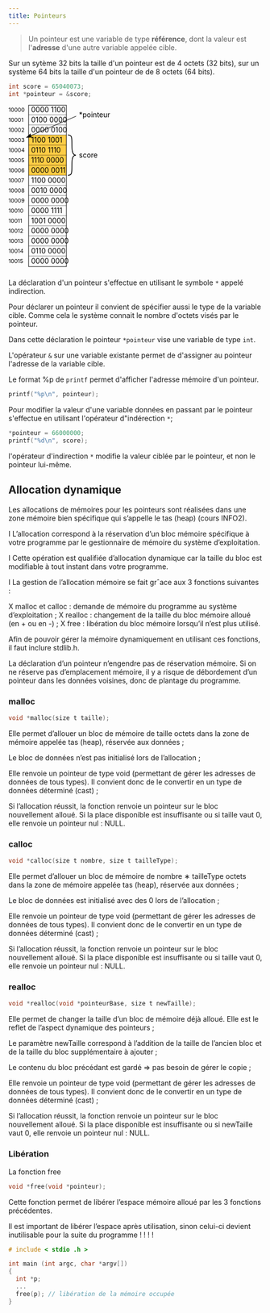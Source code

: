 ```yaml
---
title: Pointeurs
---
```


> Un pointeur est une variable de type **référence**, dont la valeur est l'**adresse** d'une autre variable appelée cible.

Sur un sytème 32 bits la taille d'un pointeur est de 4 octets (32 bits), sur un système 64 bits la taille d'un pointeur de de 8 octets (64 bits).

```C
int score = 65040073;
int *pointeur = &score;
```

<svg viewbox="0 0 300 330" width="300">
<defs
     id="defs84">
    <marker
       style="overflow:visible;"
       id="Arrow1Send"
       refX="0.0"
       refY="0.0"
       orient="auto">
      <path
         transform="scale(0.2) rotate(180) translate(6,0)"
         style="fill-rule:evenodd;fill:context-stroke;stroke:context-stroke;stroke-width:1.0pt;"
         d="M 0.0,0.0 L 5.0,-5.0 L -12.5,0.0 L 5.0,5.0 L 0.0,0.0 z "
         id="path4681" />
    </marker>
    <marker
       style="overflow:visible"
       id="Arrow1Sstart"
       refX="0.0"
       refY="0.0"
       orient="auto">
      <path
         transform="scale(0.2) translate(6,0)"
         style="fill-rule:evenodd;fill:context-stroke;stroke:context-stroke;stroke-width:1.0pt"
         d="M 0.0,0.0 L 5.0,-5.0 L -12.5,0.0 L 5.0,5.0 L 0.0,0.0 z "
         id="path4678" />
    </marker>
    <marker
       style="overflow:visible;"
       id="Arrow1Lend"
       refX="0.0"
       refY="0.0"
       orient="auto">
      <path
         transform="scale(0.8) rotate(180) translate(12.5,0)"
         style="fill-rule:evenodd;fill:context-stroke;stroke:context-stroke;stroke-width:1.0pt;"
         d="M 0.0,0.0 L 5.0,-5.0 L -12.5,0.0 L 5.0,5.0 L 0.0,0.0 z "
         id="path4669" />
    </marker>
    <marker
       style="overflow:visible;"
       id="Arrow2Lend"
       refX="0.0"
       refY="0.0"
       orient="auto">
      <path
         transform="scale(1.1) rotate(180) translate(1,0)"
         d="M 8.7185878,4.0337352 L -2.2072895,0.016013256 L 8.7185884,-4.0017078 C 6.9730900,-1.6296469 6.9831476,1.6157441 8.7185878,4.0337352 z "
         style="fill-rule:evenodd;fill:context-stroke;stroke-width:0.62500000;stroke-linejoin:round;"
         id="path4687" />
    </marker>
    <style>
    .rect {
      fill: none;
      stroke: black;
      stroke-width: 1px;
    }
    .ligne {
      stroke: black;
      stroke-width: 0.5px;
    }
    text.address { font-size:11px; }
    .variable { fill: #ffcc44; }
    </style>
  </defs>
  <text x="0" y="0" class="address">
    <tspan x="0" y="14">10000</tspan>
    <tspan x="0" y="34">10001</tspan>
    <tspan x="0" y="54">10002</tspan>
    <tspan x="0" y="74">10003</tspan>
    <tspan x="0" y="94">10004</tspan>
    <tspan x="0" y="114">10005</tspan>
    <tspan x="0" y="134">10006</tspan>
    <tspan x="0" y="154">10007</tspan>
    <tspan x="0" y="174">10008</tspan>
    <tspan x="0" y="194">10009</tspan>
    <tspan x="0" y="214">10010</tspan>
    <tspan x="0" y="234">10011</tspan>
    <tspan x="0" y="254">10012</tspan>
    <tspan x="0" y="274">10013</tspan>
    <tspan x="0" y="294">10014</tspan>
    <tspan x="0" y="314">10015</tspan>
  </text>
  <rect x="40" y="60" width="75" height="80" class="variable"/>
  <text x="0" y="0">
    <tspan x="45" y="15">0000 1100</tspan>
    <tspan x="45" y="35">0100 0000</tspan>
    <tspan x="45" y="55">0000 0100</tspan>
    <tspan x="45" y="75">1100 1001</tspan>
    <tspan x="45" y="95">0110 1110</tspan>
    <tspan x="45" y="115">1110 0000</tspan>
    <tspan x="45" y="135">0000 0011</tspan>
    <tspan x="45" y="155">1100 0000</tspan>
    <tspan x="45" y="175">0010 0000</tspan>
    <tspan x="45" y="195">0000 0000</tspan>
    <tspan x="45" y="215">0000 1111</tspan>
    <tspan x="45" y="235">1001 0000</tspan>
    <tspan x="45" y="255">0000 0000</tspan>
    <tspan x="45" y="275">0000 0000</tspan>
    <tspan x="45" y="295">0110 0000</tspan>
    <tspan x="45" y="315">0000 0000</tspan>
  </text>
  <rect x="40" y="1" width="75" height="320" class="rect"/>
  <path d="M40,20h75 M40,40h75 M40,60h75 M40,80h75 M40,100h75 M40,120h75 M40,140h75 M40,160h75  M40,180h75  M40,200h75  M40,220h75  M40,240h75  M40,260h75  M40,280h75  M40,300h75" class="ligne"/>
  <path
     style="fill:none;stroke:#000;stroke-width:1.5px;stroke-opacity:1"
     d="M 118,60 c 8,0 8,4 8,20
     0,8 0,20 8,20
     -8,0 -8,10 -8,20
     0,16 0,20 -8,20" />
<path
     style="fill:none;stroke:#000000;stroke-width:1px;stroke-linecap:butt;stroke-linejoin:miter;stroke-opacity:1;marker-end:url(#Arrow2Lend)"
     d="M 134.3373,22.772575 35.934705,64.97496"
 />
  <text x="140" y="105">score</text>
  <text x="140" y="25">*pointeur</text>
  </svg>

La déclaration d'un pointeur s'effectue en utilisant le symbole `*` appelé indirection.

Pour déclarer un pointeur il convient de spécifier aussi le type de la variable cible. Comme cela le système connait le nombre d'octets visés par le pointeur.

Dans cette déclaration le pointeur `*pointeur` vise une variable de type `int`.

L'opérateur `&` sur une variable existante permet de d'assigner au pointeur l'adresse de la variable cible.


Le format %p de `printf` permet d'afficher l'adresse mémoire d'un pointeur.

```C
printf("%p\n", pointeur);
```

Pour modifier la valeur d'une variable données en passant par le pointeur s'effectue en utilisant l'opérateur d"indérection `*`;

```C
*pointeur = 66000000;
printf("%d\n", score);
```

l'opérateur d'indirection `*` modifie la valeur ciblée par le pointeur, et non le pointeur lui-même.

## Allocation dynamique

Les allocations de mémoires pour les pointeurs sont réalisées dans une zone mémoire bien spécifique qui s’appelle le tas (heap) (cours INFO2).

I L’allocation correspond à la réservation d’un bloc mémoire spécifique à votre programme par le gestionnaire de mémoire du système d’exploitation.

I Cette opération est qualifiée d’allocation dynamique car la taille du bloc est modifiable à tout instant dans votre programme.

I La gestion de l’allocation mémoire se fait grˆace aux 3 fonctions suivantes :

X malloc et calloc : demande de mémoire du programme au système d’exploitation ;
X realloc : changement de la taille du bloc mémoire alloué (en + ou en -) ;
X free : libération du bloc mémoire lorsqu’il n’est plus utilisé.

Afin de pouvoir gérer la mémoire dynamiquement en utilisant ces fonctions, il faut inclure stdlib.h.

La déclaration d’un pointeur n’engendre pas de réservation mémoire. Si on ne réserve pas d’emplacement mémoire, il y a risque de débordement d’un pointeur dans les données voisines, donc de plantage du programme.


### malloc

```C
void *malloc(size t taille);
```

Elle permet d’allouer un bloc de mémoire de taille octets dans la zone de mémoire appelée tas (heap), réservée aux données ;

Le bloc de données n’est pas initialisé lors de l’allocation ;

Elle renvoie un pointeur de type void (permettant de gérer les adresses de données de tous types). Il convient donc de le convertir en un type de données déterminé (cast) ;

Si l’allocation réussit, la fonction renvoie un pointeur sur le bloc nouvellement alloué. Si la place disponible est insuffisante ou si taille vaut 0, elle renvoie un pointeur nul : NULL.


### calloc

```C
void *calloc(size t nombre, size t tailleType);
```

Elle permet d’allouer un bloc de mémoire de nombre ∗ tailleType octets dans la zone de mémoire appelée tas (heap), réservée aux données ;

Le bloc de données est initialisé avec des 0 lors de l’allocation ;

Elle renvoie un pointeur de type void (permettant de gérer les adresses de données de tous types). Il convient donc de le convertir en un type de données déterminé (cast) ;

Si l’allocation réussit, la fonction renvoie un pointeur sur le bloc nouvellement alloué. Si la place disponible est insuffisante ou si taille vaut 0, elle renvoie un pointeur nul : NULL.

### realloc

```C
void *realloc(void *pointeurBase, size t newTaille);
```

Elle permet de changer la taille d’un bloc de mémoire déjà alloué. Elle est le reflet de l’aspect dynamique des pointeurs ;

Le paramètre newTaille correspond à l’addition de la taille de l’ancien bloc et de la taille du bloc supplémentaire à ajouter ;

Le contenu du bloc précédant est gardé ⇒ pas besoin de gérer le copie ;

Elle renvoie un pointeur de type void (permettant de gérer les adresses de données de tous types). Il convient donc de le convertir en un type de données déterminé (cast) ;

Si l’allocation réussit, la fonction renvoie un pointeur sur le bloc nouvellement alloué. Si la place disponible est insuffisante ou si newTaille vaut 0, elle renvoie un pointeur nul : NULL.

### Libération

La fonction free

```C
void *free(void *pointeur);
```

Cette fonction permet de libérer l’espace mémoire alloué par les 3 fonctions précédentes.

Il est important de libérer l’espace après utilisation, sinon celui-ci devient inutilisable pour la suite du programme ! ! ! !


```C
# include < stdio .h >

int main (int argc, char *argv[])
{
  int *p;
  ...
  free(p); // libération de la mémoire occupée
}
```
